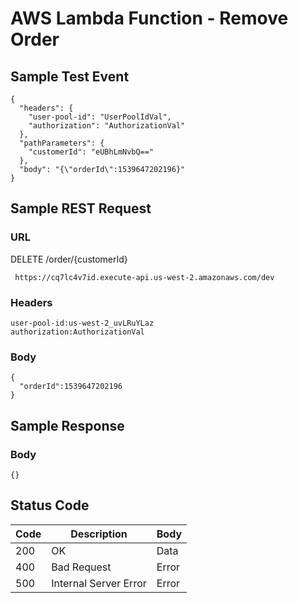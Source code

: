 # AWS Lambda Function - Remove Order

## Sample Test Event
```
{
  "headers": {
    "user-pool-id": "UserPoolIdVal",
    "authorization": "AuthorizationVal"
  },
  "pathParameters": {
    "customerId": "eUBhLmNvbQ=="
  },
  "body": "{\"orderId\":1539647202196}"
}
```

## Sample REST Request
### URL
DELETE /order/{customerId}
```
 https://cq7lc4v7id.execute-api.us-west-2.amazonaws.com/dev
```
### Headers
```
user-pool-id:us-west-2_uvLRuYLaz
authorization:AuthorizationVal
```
### Body
```
{  
  "orderId":1539647202196
}
```

## Sample Response
### Body
```
{}
```
## Status Code
Code | Description | Body
------------ | ------------- | -----------
200 | OK | Data
400 | Bad Request | Error
500 | Internal Server Error |Error
